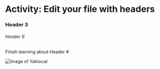 # Activity: Edit your file with headers
### Header 3
###### Header 6

Finish learning about Header #

![Image of Yaktocat](https://octodex.github.com/images/yaktocat.png)
